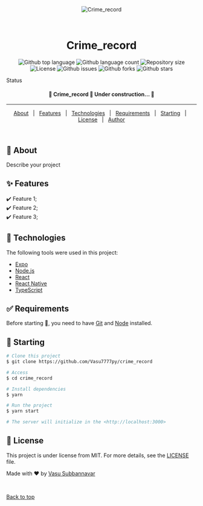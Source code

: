 <div align="center" id="top"> 
  <img src="./.github/app.gif" alt="Crime_record" />

  &#xa0;

  <!-- <a href="https://crime_record.netlify.app">Demo</a> -->
</div>

<h1 align="center">Crime_record</h1>

<p align="center">
  <img alt="Github top language" src="https://img.shields.io/github/languages/top/Vasu7777py/crime_record?color=56BEB8">

  <img alt="Github language count" src="https://img.shields.io/github/languages/count/Vasu7777py/crime_record?color=56BEB8">

  <img alt="Repository size" src="https://img.shields.io/github/repo-size/Vasu7777py/crime_record?color=56BEB8">

  <img alt="License" src="https://img.shields.io/github/license/Vasu7777py/crime_record?color=56BEB8">

  <img alt="Github issues" src="https://img.shields.io/github/issues/Vasu7777py/crime_record?color=56BEB8" />

  <img alt="Github forks" src="https://img.shields.io/github/forks/Vasu7777py/crime_record?color=56BEB8" />

  <img alt="Github stars" src="https://img.shields.io/github/stars/Vasu7777py/crime_record?color=56BEB8" />
</p>

Status

<h4 align="center"> 
	🚧  Crime_record 🚀 Under construction...  🚧
</h4> 

<hr>

<p align="center">
  <a href="#dart-about">About</a> &#xa0; | &#xa0; 
  <a href="#sparkles-features">Features</a> &#xa0; | &#xa0;
  <a href="#rocket-technologies">Technologies</a> &#xa0; | &#xa0;
  <a href="#white_check_mark-requirements">Requirements</a> &#xa0; | &#xa0;
  <a href="#checkered_flag-starting">Starting</a> &#xa0; | &#xa0;
  <a href="#memo-license">License</a> &#xa0; | &#xa0;
  <a href="https://github.com/Vasu7777py" target="_blank">Author</a>
</p>

<br>

## :dart: About ##

Describe your project

## :sparkles: Features ##

:heavy_check_mark: Feature 1;\
:heavy_check_mark: Feature 2;\
:heavy_check_mark: Feature 3;

## :rocket: Technologies ##

The following tools were used in this project:

- [Expo](https://expo.io/)
- [Node.js](https://nodejs.org/en/)
- [React](https://pt-br.reactjs.org/)
- [React Native](https://reactnative.dev/)
- [TypeScript](https://www.typescriptlang.org/)

## :white_check_mark: Requirements ##

Before starting :checkered_flag:, you need to have [Git](https://git-scm.com) and [Node](https://nodejs.org/en/) installed.

## :checkered_flag: Starting ##

```bash
# Clone this project
$ git clone https://github.com/Vasu7777py/crime_record

# Access
$ cd crime_record

# Install dependencies
$ yarn

# Run the project
$ yarn start

# The server will initialize in the <http://localhost:3000>
```

## :memo: License ##

This project is under license from MIT. For more details, see the [LICENSE](LICENSE.md) file.


Made with :heart: by <a href="https://github.com/Vasu7777py" target="_blank">Vasu Subbannavar</a>

&#xa0;

<a href="#top">Back to top</a>

